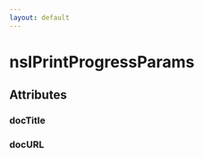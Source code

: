 ```yaml
---
layout: default
---
```


# nsIPrintProgressParams #

## Attributes ##

### docTitle ###

### docURL ###
